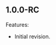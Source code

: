 <!--
	Markdown
	Copyright 2018 IS2T. All rights reserved.
	IS2T PROPRIETARY/CONFIDENTIAL. Use is subject to license terms.
-->
<!--
Changelog template:

## Revision (YYYY-mm-dd)
Features:
  - List here the new features.
  
Bugfixes:
  - List here the bug fixes.
-->

## 1.0.0-RC
Features:
  - Initial revision.

